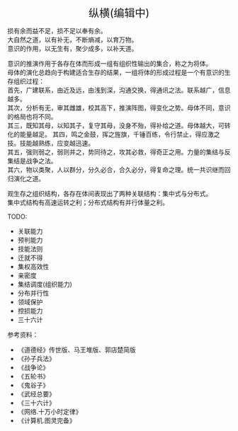 <center><font size=5>纵横(编辑中)</font></center>

损有余而益不足，损不足以奉有余。<br/>
大自然之道，以有补无，不断熵减，以育万物。<br/>
意识的作用，以无生有，聚少成多，以补天道。<br/>

意识的推演作用于各存在体而形成一组有组织性输出的集合，称之为将体。<br/>
母体的演化总趋向于构建适合生存的结果，一组将体的形成过程是一个有意识的生存组织过程：<br/>
首先，广建联系，由近及远，由浅到深，沟通交换，得通讯之法。联系越广，信息越多。<br/>
其次，分析有无，审其雌雄，校其高下，推演阵图，得变化之势。母体不同，意识的格局也将不同。<br/>
其三，既知其母，以知其子，复守其母，没身不殆，得补给之道。母体越大，可转化的能量越足。
其四，鸣之金鼓，挥之旌旗，千锤百练，令行禁止，得应激之技。技能越熟练，应变越迅速。<br/>
其五，强则弱之，弱则并之，势同待之，攻其必救，得奇正之用。力量的集结与反集结是战争之法。<br/>
其六，物以类聚，人以群分，分久必合，合久必分，得复命之理。统一共识继而回归演化之道。<br/>

观生存之组织结构，各存在体间表现出了两种关联结构：集中式与分布式。<br/>
集中式结构有高速运转之利；分布式结构有并行体量之利。<br/>


TODO: 
* 关联能力
* 预判能力
* 技能法则
* 迁就不得
* 集权高效性
* 亲密度
* 集结调度(组织能力)
* 分布并行性
* 领域保护
* 控损能力
* 三十六计


参考资料：
* 《道德经》传世版、马王堆版、郭店楚简版
* 《孙子兵法》
* 《战争论》
* 《五轮书》
* 《鬼谷子》
* 《武经总要》
* 《三十六计》
* 《网络.十万小时定律》
* 《计算机.图灵完备》

